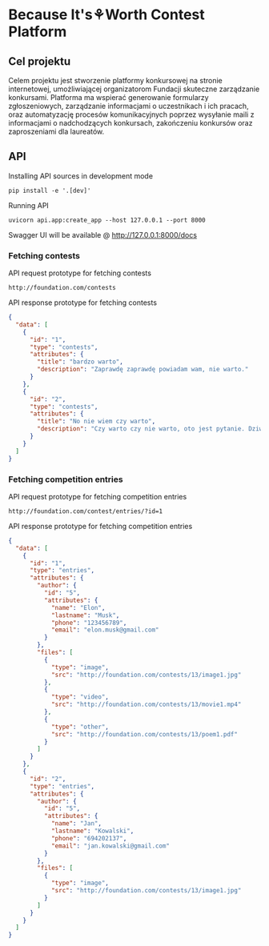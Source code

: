 # Because It's⚘Worth Contest Platform

## Cel projektu

Celem projektu jest stworzenie platformy konkursowej na stronie internetowej, umożliwiającej organizatorom Fundacji skuteczne zarządzanie konkursami. Platforma ma wspierać generowanie formularzy zgłoszeniowych, zarządzanie informacjami o uczestnikach i ich pracach, oraz automatyzację procesów komunikacyjnych poprzez wysyłanie maili z informacjami o nadchodzących konkursach, zakończeniu konkursów oraz zaproszeniami dla laureatów.

## API

Installing API sources in development mode

```commandline
pip install -e '.[dev]'
```

Running API

```commandline
uvicorn api.app:create_app --host 127.0.0.1 --port 8000
```

Swagger UI will be available @ http://127.0.0.1:8000/docs

### Fetching contests

API request prototype for fetching contests

```plaintext
http://foundation.com/contests
```

API response prototype for fetching contests

```json
{
  "data": [
    {
      "id": "1",
      "type": "contests",
      "attributes": {
        "title": "bardzo warto",
        "description": "Zaprawdę zaprawdę powiadam wam, nie warto."
      }
    },
    {
      "id": "2",
      "type": "contests",
      "attributes": {
        "title": "No nie wiem czy warto",
        "description": "Czy warto czy nie warto, oto jest pytanie. Dziwne są te historie za przeproszeniem."
      }
    }
  ]
}
```

### Fetching competition entries

API request prototype for fetching competition entries

```plaintext
http://foundation.com/contest/entries/?id=1
```

API response prototype for fetching competition entries

```json
{
  "data": [
    {
      "id": "1",
      "type": "entries",
      "attributes": {
        "author": {
          "id": "5",
          "attributes": {
            "name": "Elon",
            "lastname": "Musk",
            "phone": "123456789",
            "email": "elon.musk@gmail.com"
          }
        },
        "files": [
          {
            "type": "image",
            "src": "http://foundation.com/contests/13/image1.jpg"
          },
          {
            "type": "video",
            "src": "http://foundation.com/contests/13/movie1.mp4"
          },
          {
            "type": "other",
            "src": "http://foundation.com/contests/13/poem1.pdf"
          }
        ]
      }
    },
    {
      "id": "2",
      "type": "entries",
      "attributes": {
        "author": {
          "id": "5",
          "attributes": {
            "name": "Jan",
            "lastname": "Kowalski",
            "phone": "694202137",
            "email": "jan.kowalski@gmail.com"
          }
        },
        "files": [
          {
            "type": "image",
            "src": "http://foundation.com/contests/13/image1.jpg"
          }
        ]
      }
    }
  ]
}
```
